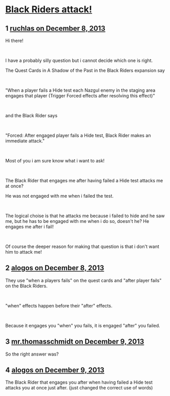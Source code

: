# [Black Riders attack!](https://community.fantasyflightgames.com/topic/94813-black-riders-attack/)

## 1 [ruchlas on December 8, 2013](https://community.fantasyflightgames.com/topic/94813-black-riders-attack/?do=findComment&comment=925602)

Hi there!

 

I have a probably silly question but i cannot decide which one is right.

The Quest Cards in A Shadow of the Past in the Black Riders expansion say

 

"When a player fails a Hide test each Nazgul enemy in the staging area engages that player (Trigger Forced effects after resolving this effect)"

 

and the Black Rider says

 

"Forced: After engaged player fails a Hide test, Black Rider makes an immediate attack."

 

Most of you i am sure know what i want to ask!

 

The Black Rider that engages me after having failed a Hide test attacks me at once?

He was not engaged with me when i failed the test.

 

The logical choise is that he attacks me because i failed to hide and he saw me, but he has to be engaged with me when i do so, doesn't he? He engages me after i fail!

 

Of course the deeper reason for making that question is that i don't want him to attack me!

## 2 [alogos on December 8, 2013](https://community.fantasyflightgames.com/topic/94813-black-riders-attack/?do=findComment&comment=925937)

They use "when a players fails" on the quest cards and "after player fails" on the Black Riders.

 

"when" effects happen before their "after" effects.

 

Because it engages you "when" you fails, it is engaged "after" you failed.

## 3 [mr.thomasschmidt on December 9, 2013](https://community.fantasyflightgames.com/topic/94813-black-riders-attack/?do=findComment&comment=926296)

So the right answer was?

## 4 [alogos on December 9, 2013](https://community.fantasyflightgames.com/topic/94813-black-riders-attack/?do=findComment&comment=926424)

The Black Rider that engages you after when having failed a Hide test attacks you at once just after. (just changed the correct use of words)

